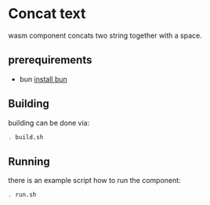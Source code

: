 # Concat text

wasm component concats two string together with a space.

## prerequirements
* bun [install bun](https://bun.com/docs/installation)

## Building

building can be done via:

```sh
. build.sh
```

## Running

there is an example script how to run the component:

```sh
. run.sh
```
